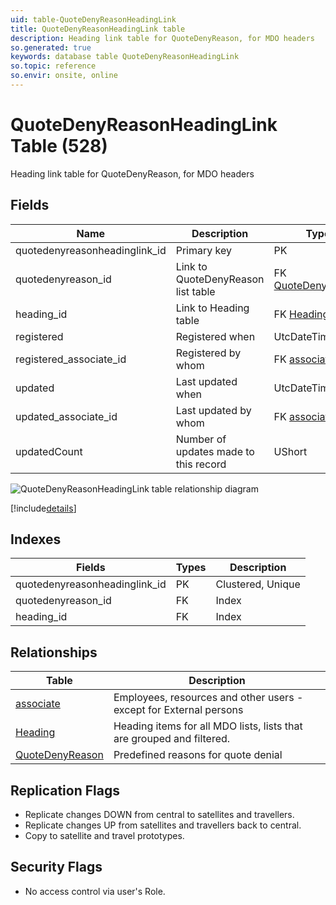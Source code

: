 ```yaml
---
uid: table-QuoteDenyReasonHeadingLink
title: QuoteDenyReasonHeadingLink table
description: Heading link table for QuoteDenyReason, for MDO headers
so.generated: true
keywords: database table QuoteDenyReasonHeadingLink
so.topic: reference
so.envir: onsite, online
---
```


# QuoteDenyReasonHeadingLink Table (528)

Heading link table for QuoteDenyReason, for MDO headers

## Fields

| Name | Description | Type | Null |
|------|-------------|------|:----:|
|quotedenyreasonheadinglink\_id|Primary key|PK| |
|quotedenyreason\_id|Link to QuoteDenyReason list table|FK [QuoteDenyReason](quotedenyreason.md)| |
|heading\_id|Link to Heading table|FK [Heading](heading.md)| |
|registered|Registered when|UtcDateTime| |
|registered\_associate\_id|Registered by whom|FK [associate](associate.md)| |
|updated|Last updated when|UtcDateTime| |
|updated\_associate\_id|Last updated by whom|FK [associate](associate.md)| |
|updatedCount|Number of updates made to this record|UShort| |


![QuoteDenyReasonHeadingLink table relationship diagram](./media/QuoteDenyReasonHeadingLink.png)

[!include[details](./includes/quotedenyreasonheadinglink.md)]

## Indexes

| Fields | Types | Description |
|--------|-------|-------------|
|quotedenyreasonheadinglink\_id |PK |Clustered, Unique |
|quotedenyreason\_id |FK |Index |
|heading\_id |FK |Index |

## Relationships

| Table|  Description |
|------|-------------|
|[associate](associate.md)  |Employees, resources and other users - except for External persons |
|[Heading](heading.md)  |Heading items for all MDO lists, lists that are grouped and filtered. |
|[QuoteDenyReason](quotedenyreason.md)  |Predefined reasons for quote denial |


## Replication Flags

* Replicate changes DOWN from central to satellites and travellers.
* Replicate changes UP from satellites and travellers back to central.
* Copy to satellite and travel prototypes.

## Security Flags

* No access control via user's Role.

